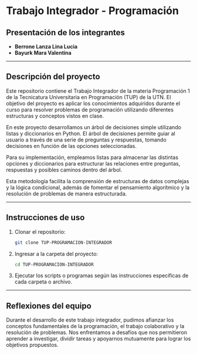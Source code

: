 # Trabajo Integrador - Programación

## Presentación de los integrantes

- **Berrone Lanza Lina Lucia**
- **Bayurk Mara Valentina**


---

## Descripción del proyecto

Este repositorio contiene el Trabajo Integrador de la materia Programación 1 de la Tecnicatura Universitaria en Programación (TUP) de la UTN. El objetivo del proyecto es aplicar los conocimientos adquiridos durante el curso para resolver problemas de programación utilizando diferentes estructuras y conceptos vistos en clase.

En este proyecto desarrollamos un árbol de decisiones simple utilizando listas y diccionarios en Python. El árbol de decisiones permite guiar al usuario a través de una serie de preguntas y respuestas, tomando decisiones en función de las opciones seleccionadas. 

Para su implementación, empleamos listas para almacenar las distintas opciones y diccionarios para estructurar las relaciones entre preguntas, respuestas y posibles caminos dentro del árbol. 

Esta metodología facilita la comprensión de estructuras de datos complejas y la lógica condicional, además de fomentar el pensamiento algorítmico y la resolución de problemas de manera estructurada.

---

## Instrucciones de uso

1. Clonar el repositorio:
   ```bash
   git clone TUP-PROGRAMACION-INTEGRADOR
   ```
2. Ingresar a la carpeta del proyecto:
   ```bash
   cd TUP-PROGRAMACION-INTEGRADOR
   ```
3. Ejecutar los scripts o programas según las instrucciones específicas de cada carpeta o archivo.

---

## Reflexiones del equipo

Durante el desarrollo de este trabajo integrador, pudimos afianzar los conceptos fundamentales de la programación, el trabajo colaborativo y la resolución de problemas. Nos enfrentamos a desafíos que nos permitieron aprender a investigar, dividir tareas y apoyarnos mutuamente para lograr los objetivos propuestos.
